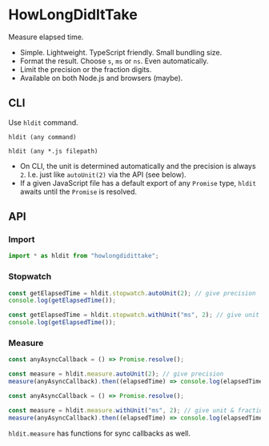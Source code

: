# HowLongDidItTake

Measure elapsed time.

- Simple. Lightweight. TypeScript friendly. Small bundling size.
- Format the result. Choose `s`, `ms` or `ns`. Even automatically.
- Limit the precision or the fraction digits.
- Available on both Node.js and browsers (maybe).


## CLI

Use `hldit` command.

```text
hldit (any command)
```

```text
hldit (any *.js filepath)
```

- On CLI, the unit is determined automatically and the precision is always `2`. I.e. just like `autoUnit(2)` via the API (see below).
- If a given JavaScript file has a default export of any `Promise` type, `hldit` awaits until the `Promise` is resolved.


## API

### Import

```js
import * as hldit from "howlongdidittake";
```

### Stopwatch

```js
const getElapsedTime = hldit.stopwatch.autoUnit(2); // give precision
console.log(getElapsedTime());
```

```js
const getElapsedTime = hldit.stopwatch.withUnit("ms", 2); // give unit & fraction digits
console.log(getElapsedTime());
```

### Measure

```js
const anyAsyncCallback = () => Promise.resolve();

const measure = hldit.measure.autoUnit(2); // give precision
measure(anyAsyncCallback).then((elapsedTime) => console.log(elapsedTime));
```

```js
const anyAsyncCallback = () => Promise.resolve();

const measure = hldit.measure.withUnit("ms", 2); // give unit & fraction digits
measure(anyAsyncCallback).then((elapsedTime) => console.log(elapsedTime));
```

`hldit.measure` has functions for sync callbacks as well.
